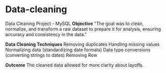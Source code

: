 # Data-cleaning
Data Cleaning Project - MySQL
**Objective**
"The goal was to clean, normalize, and transform a raw dataset to prepare it for analysis, ensuring accuracy and consistency in the data."

**Data Cleaning Techniques**
Removing duplicates
Handling missing values
Normalizing data (standardizing date formats)
Data type conversions (converting strings to dates)
Removing Row

**Outcome**
The cleaned data allowed for more clarity about layoffs.

